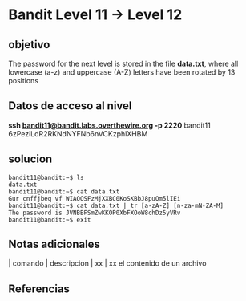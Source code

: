 # Bandit Level 11 -> Level 12



## objetivo

The password for the next level is stored in the file **data.txt**, where all lowercase (a-z) and uppercase (A-Z) letters have been rotated by 13 positions

## Datos de acceso al nivel
**ssh bandit11@bandit.labs.overthewire.org -p 2220**
bandit11
6zPeziLdR2RKNdNYFNb6nVCKzphlXHBM


## solucion
```bash()
bandit11@bandit:~$ ls
data.txt
bandit11@bandit:~$ cat data.txt
Gur cnffjbeq vf WIAOOSFzMjXXBC0KoSKBbJ8puQm5lIEi
bandit11@bandit:~$ cat data.txt | tr [a-zA-Z] [n-za-mN-ZA-M]
The password is JVNBBFSmZwKKOP0XbFXOoW8chDz5yVRv
bandit11@bandit:~$ exit
```

## Notas adicionales
| comando | descripcion
| xx | xx el contenido de un archivo 

## Referencias
